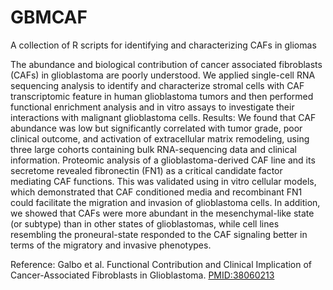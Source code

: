 # GBMCAF
A collection of R scripts for identifying and characterizing CAFs in gliomas

The abundance and biological contribution of cancer associated fibroblasts (CAFs) in glioblastoma are poorly understood. We applied single-cell RNA sequencing analysis to identify and characterize stromal cells with CAF transcriptomic feature in human glioblastoma tumors and then performed functional enrichment analysis and in vitro assays to investigate their interactions with malignant glioblastoma cells. 
Results: We found that CAF abundance was low but significantly correlated with tumor grade, poor clinical outcome, and activation of extracellular matrix remodeling, using three large cohorts containing bulk RNA-sequencing data and clinical information. Proteomic analysis of a glioblastoma-derived CAF line and its secretome revealed fibronectin (FN1) as a critical candidate factor mediating CAF functions. This was validated using in vitro cellular models, which demonstrated that CAF conditioned media and recombinant FN1 could facilitate the migration and invasion of glioblastoma cells. In addition, we showed that CAFs were more abundant in the mesenchymal-like state (or subtype) than in other states of glioblastomas, while cell lines resembling the proneural-state responded to the CAF signaling better in terms of the migratory and invasive phenotypes. 

Reference: Galbo et al. Functional Contribution and Clinical Implication of Cancer-Associated Fibroblasts in Glioblastoma. <a href="https://pubmed.ncbi.nlm.nih.gov/38060213/"> PMID:38060213</a> 
